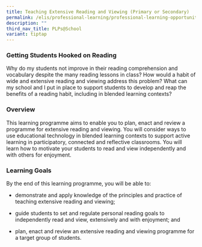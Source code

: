 ```yaml
---
title: Teaching Extensive Reading and Viewing (Primary or Secondary)
permalink: /elis/professional-learning/professional-learning-opportunities/teaching-extensive-reading-viewing/
description: ""
third_nav_title: PLPs@School
variant: tiptap
---
```

<h3>Getting Students Hooked on Reading</h3>
<p>Why do my students not improve in their reading comprehension and vocabulary
despite the many reading lessons in class? How would a habit of wide and
extensive reading and viewing address this problem? What can my school
and I put in place to support students to develop and reap the benefits
of a reading habit, including in blended learning contexts?</p>
<h3>Overview</h3>
<p>This learning programme aims to enable you to plan, enact and review a
programme for extensive reading and viewing. You will consider ways to
use educational technology in blended learning contexts to support active
learning in participatory, connected and reflective classrooms. You will
learn how to motivate your students to read and view independently and
with others for enjoyment.</p>
<h3>Learning Goals</h3>
<p>By the end of this learning programme, you will be able to:</p>
<ul data-tight="true" class="tight">
<li>
<p>demonstrate and apply knowledge of the principles and practice of teaching
extensive reading and viewing;</p>
</li>
<li>
<p>guide students to set and regulate personal reading goals to independently
read and view, extensively and with enjoyment; and</p>
</li>
<li>
<p>plan, enact and review an extensive reading and viewing programme for
a target group of students.</p>
</li>
</ul>
<p></p>